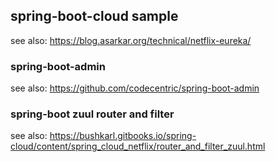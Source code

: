 ## spring-boot-cloud sample

see also: https://blog.asarkar.org/technical/netflix-eureka/


### spring-boot-admin

see also: https://github.com/codecentric/spring-boot-admin


### spring-boot zuul router and filter

see also: https://bushkarl.gitbooks.io/spring-cloud/content/spring_cloud_netflix/router_and_filter_zuul.html